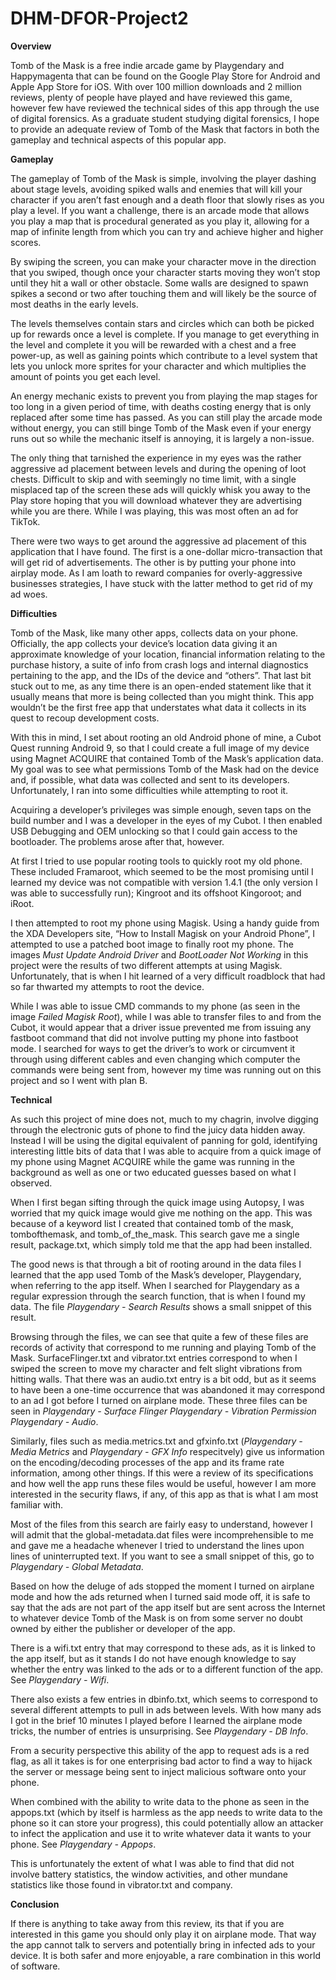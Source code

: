 # DHM-DFOR-Project2

**Overview**

Tomb of the Mask is a free indie arcade game by Playgendary and Happymagenta that can be found on the Google Play Store for Android and Apple App Store for iOS. With over 100 million downloads and 2 million reviews, plenty of people have played and have reviewed this game, however few have reviewed the technical sides of this app through the use of digital forensics. As a graduate student studying digital forensics, I hope to provide an adequate review of Tomb of the Mask that factors in both the gameplay and technical aspects of this popular app.

**Gameplay**

The gameplay of Tomb of the Mask is simple, involving the player dashing about stage levels, avoiding spiked walls and enemies that will kill your character if you aren’t fast enough and a death floor that slowly rises as you play a level. If you want a challenge, there is an arcade mode that allows you play a map that is procedural generated as you play it, allowing for a map of infinite length from which you can try and achieve higher and higher scores.

By swiping the screen, you can make your character move in the direction that you swiped, though once your character starts moving they won’t stop until they hit a wall or other obstacle. Some walls are designed to spawn spikes a second or two after touching them and will likely be the source of most deaths in the early levels.

The levels themselves contain stars and circles which can both be picked up for rewards once a level is complete. If you manage to get everything in the level and complete it you will be rewarded with a chest and a free power-up, as well as gaining points which contribute to a level system that lets you unlock more sprites for your character and which multiplies the amount of points you get each level. 

An energy mechanic exists to prevent you from playing the map stages for too long in a given period of time, with deaths costing energy that is only replaced after some time has passed. As you can still play the arcade mode without energy, you can still binge Tomb of the Mask even if your energy runs out so while the mechanic itself is annoying, it is largely a non-issue.

The only thing that tarnished the experience in my eyes was the rather aggressive ad placement between levels and during the opening of loot chests. Difficult to skip and with seemingly no time limit, with a single misplaced tap of the screen these ads will quickly whisk you away to the Play store hoping that you will download whatever they are advertising while you are there. While I was playing, this was most often an ad for TikTok.

There were two ways to get around the aggressive ad placement of this application that I have found. The first is a one-dollar micro-transaction that will get rid of advertisements. The other is by putting your phone into airplay mode. As I am loath to reward companies for overly-aggressive businesses strategies, I have stuck with the latter method to get rid of my ad woes.

**Difficulties**

Tomb of the Mask, like many other apps, collects data on your phone. Officially, the app collects your device’s location data giving it an approximate knowledge of your location, financial information relating to the purchase history, a suite of info from crash logs and internal diagnostics pertaining to the app, and the IDs of the device and “others”. That last bit stuck out to me, as any time there is an open-ended statement like that it usually means that more is being collected than you might think. This app wouldn’t be the first free app that understates what data it collects in its quest to recoup development costs.

With this in mind, I set about rooting an old Android phone of mine, a Cubot Quest running Android 9, so that I could create a full image of my device using Magnet ACQUIRE that contained Tomb of the Mask’s application data. My goal was to see what permissions Tomb of the Mask had on the device and, if possible, what data was collected and sent to its developers. Unfortunately, I ran into some difficulties while attempting to root it.

Acquiring a developer’s privileges was simple enough, seven taps on the build number and I was a developer in the eyes of my Cubot. I then enabled USB Debugging and OEM unlocking so that I could gain access to the bootloader. The problems arose after that, however.

At first I tried to use popular rooting tools to quickly root my old phone. These included Framaroot, which seemed to be the most promising until I learned my device was not compatible with version 1.4.1 (the only version I was able to successfully run); Kingroot and its offshoot Kingoroot; and iRoot.

I then attempted to root my phone using Magisk. Using a handy guide from the XDA Developers site, “How to Install Magisk on your Android Phone”, I attempted to use a patched boot image to finally root my phone. The images *Must Update Android Driver* and *BootLoader Not Working* in this project were the results of two different attempts at using Magisk. Unfortunately, that is when I hit learned of a very difficult roadblock that had so far thwarted my attempts to root the device. 

While I was able to issue CMD commands to my phone (as seen in the image *Failed Magisk Root*), while I was able to transfer files to and from the Cubot, it would appear that a driver issue prevented me from issuing any fastboot command that did not involve putting my phone into fastboot mode. I searched for ways to get the driver’s to work or circumvent it through using different cables and even changing which computer the commands were being sent from, however my time was running out on this project and so I went with plan B.

**Technical**

As such this project of mine does not, much to my chagrin, involve digging through the electronic guts of phone to find the juicy data hidden away. Instead I will be using the digital equivalent of panning for gold, identifying interesting little bits of data that I was able to acquire from a quick image of my phone using Magnet ACQUIRE while the game was running in the background as well as one or two educated guesses based on what I observed.

When I first began sifting through the quick image using Autopsy, I was worried that my quick image would give me nothing on the app. This was because of a keyword list I created that contained tomb of the mask, tombofthemask, and tomb_of_the_mask. This search gave me a single result, package.txt, which simply told me that the app had been installed. 

The good news is that through a bit of rooting around in the data files I learned that the app used Tomb of the Mask’s developer, Playgendary, when referring to the app itself. When I searched for Playgendary as a regular expression through the search function, that is when I found my data. The file *Playgendary - Search Results* shows a small snippet of this result.

Browsing through the files, we can see that quite a few of these files are records of activity that correspond to me running and playing Tomb of the Mask. SurfaceFlinger.txt and vibrator.txt  entries correspond to when I swiped the screen to move my character and felt slight vibrations from hitting walls. That there was an audio.txt entry is a bit odd, but as it seems to have been a one-time occurrence that was abandoned it may correspond to an ad I got before I turned on airplane mode. These three files can be seen in *Playgendary - Surface Flinger* *Playgendary - Vibration Permission* *Playgendary - Audio*.

Similarly, files such as media.metrics.txt and gfxinfo.txt (*Playgendary - Media Metrics* and *Playgendary - GFX Info* respecitvely) give us information on the encoding/decoding processes of the app and its frame rate information, among other things. If this were a review of its specifications and how well the app runs these files would be useful, however I am more interested in the security flaws, if any, of this app as that is what I am most familiar with.

Most of the files from this search are fairly easy to understand, however I will admit that the global-metadata.dat files were incomprehensible to me and gave me a headache whenever I tried to understand the lines upon lines of uninterrupted text. If you want to see a small snippet of this, go to *Playgendary - Global Metadata*.

Based on how the deluge of ads stopped the moment I turned on airplane mode and how the ads returned when I turned said mode off, it is safe to say that the ads are not part of the app itself but are sent across the Internet to whatever device Tomb of the Mask is on from some server no doubt owned by either the publisher or developer of the app. 

There is a wifi.txt entry that may correspond to these ads, as it is linked to the app itself, but as it stands I do not have enough knowledge to say whether the entry was linked to the ads or to a different function of the app. See *Playgendary - Wifi*.

There also exists a few entries in dbinfo.txt, which seems to correspond to several different attempts to pull in ads between levels. With how many ads I got in the brief 10 minutes I played before I learned the airplane mode tricks, the number of entries is unsurprising. See *Playgendary - DB Info*.

From a security perspective this ability of the app to request ads is a red flag, as all it takes is for one enterprising bad actor to find a way to hijack the server or message being sent to inject malicious software onto your phone. 

When combined with the ability to write data to the phone as seen in the appops.txt (which by itself is harmless as the app needs to write data to the phone so it can store your progress), this could potentially allow an attacker to infect the application and use it to write whatever data it wants to your phone. See *Playgendary - Appops*.

This is unfortunately the extent of what I was able to find that did not involve battery statistics, the window activities, and other mundane statistics like those found in vibrator.txt and company. 

**Conclusion**

If there is anything to take away from this review, its that if you are interested in this game you should only play it on airplane mode. That way the app cannot talk to servers and potentially bring in infected ads to your device. It is both safer and more enjoyable, a rare combination in this world of software.
